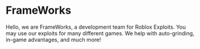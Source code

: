 # FrameWorks
Hello, we are FrameWorks, a development team for Roblox Exploits. You may use our exploits for many different games. We help with auto-grinding, in-game advantages, and much more!
